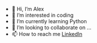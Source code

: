 - 👋 Hi, I’m Alex
- 👀 I’m interested in coding
- 🌱 I’m currently learning Python
- 💞️ I’m looking to collaborate on ...
- 📫 How to reach me [LinkedIn](https://www.linkedin.com/in/alexandrugeorge1989/)

<!---
AlexandruG8/AlexandruG8 is a ✨ special ✨ repository because its `README.md` (this file) appears on your GitHub profile.
You can click the Preview link to take a look at your changes.
--->

